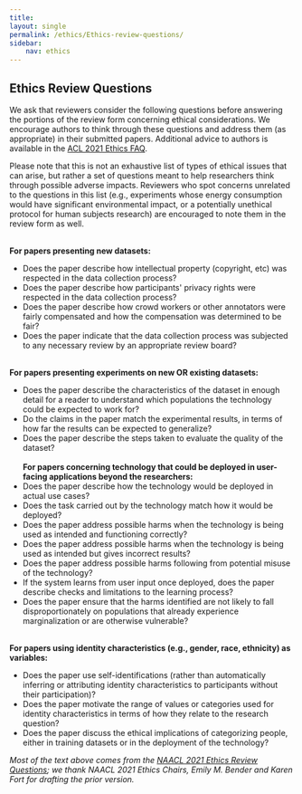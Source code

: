 ```yaml
---
title: 
layout: single
permalink: /ethics/Ethics-review-questions/
sidebar: 
    nav: ethics 
---
```


## Ethics Review Questions
We ask that reviewers consider the following questions before answering the portions of the review form concerning ethical considerations. We encourage authors to think through these questions and address them (as appropriate) in their submitted papers. Additional advice to authors is available in the [ACL 2021 Ethics FAQ](https://2021.aclweb.org/ethics/Ethics-FAQ/).

Please note that this is not an exhaustive list of types of ethical issues that can arise, but rather a set of questions meant to help researchers think through possible adverse impacts. Reviewers who spot concerns unrelated to the questions in this list (e.g., experiments whose energy consumption would have significant environmental impact, or a potentially unethical protocol for human subjects research) are encouraged to note them in the review form as well.

<br>**For papers presenting new datasets:**
- Does the paper describe how intellectual property (copyright, etc) was respected in the data collection process?
- Does the paper describe how participants' privacy rights were respected in the data collection process?
- Does the paper describe how crowd workers or other annotators were fairly compensated and how the compensation was determined to be fair?
- Does the paper indicate that the data collection process was subjected to any necessary review by an appropriate review board?

<br>**For papers presenting experiments on new OR existing datasets:**
- Does the paper describe the characteristics of the dataset in enough detail for a reader to understand which populations the technology could be expected to work for?
- Do the claims in the paper match the experimental results, in terms of how far the results can be expected to generalize?
- Does the paper describe the steps taken to evaluate the quality of the dataset?<br/><br/>
**For papers concerning technology that could be deployed in user-facing applications beyond the researchers:**
- Does the paper describe how the technology would be deployed in actual use cases?
- Does the task carried out by the technology match how it would be deployed?
- Does the paper address possible harms when the technology is being used as intended and functioning correctly?
- Does the paper address possible harms when the technology is being used as intended but gives incorrect results?
- Does the paper address possible harms following from potential misuse of the technology?
- If the system learns from user input once deployed, does the paper describe checks and limitations to the learning process?
- Does the paper ensure that the harms identified are not likely to fall disproportionately on populations that already experience marginalization or are otherwise vulnerable?

<br>**For papers using identity characteristics (e.g., gender, race, ethnicity) as variables:**
- Does the paper use self-identifications (rather than automatically inferring or attributing identity characteristics to participants without their participation)?
- Does the paper motivate the range of values or categories used for identity characteristics in terms of how they relate to the research question?
- Does the paper discuss the ethical implications of categorizing people, either in training datasets or in the deployment of the technology?

*Most of the text above comes from the [NAACL 2021 Ethics Review Questions](https://2021.naacl.org/ethics/review-questions/); we thank NAACL 2021 Ethics Chairs, Emily M. Bender and Karen Fort for drafting the prior version.*